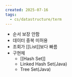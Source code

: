 ```yaml
---
created: 2025-07-16
tags:
  - cs/datastructure/term
---
```

- 순서 보장 안함
- 데이터 중복 미허용
- 조회가 [[List]]보다 빠름
- 구현체
	- [[Hash Set]]
	- Linked Hash Set(Java)
	- Tree Set(Java)